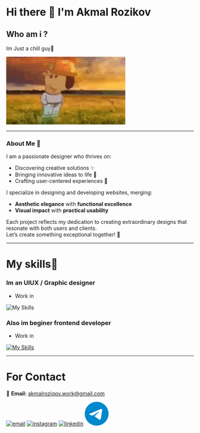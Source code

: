 # Hi there 👋 I'm Akmal Rozikov  

## Who am i ?
Im Just a chill guy🍵

![glas](./assets/ChillGuy.gif)

---

### About Me 🌟

I am a passionate designer who thrives on:  
- Discovering creative solutions ✨  
- Bringing innovative ideas to life 🎯  
- Crafting user-centered experiences 🎨  

I specialize in designing and developing websites, merging:  
- **Aesthetic elegance** with **functional excellence**  
- **Visual impact** with **practical usability**  

Each project reflects my dedication to creating extraordinary designs that resonate with both users and clients.  
Let’s create something exceptional together! 🚀

---

  
# My skills🍫
### Im an UIUX / Graphic designer

- Work in

![My Skills](https://skillicons.dev/icons?i=figma,photoshop,illustrator,)

### Also im beginer frontend developer

- Work in

[![My Skills](https://skillicons.dev/icons?i=html,css,js)](https://www.youtube.com/watch?v=OCxyvrhnKQY&t=16s)

---

# For Contact
📧 **Email:** [akmalroziqov.work@gmail.com](mailto:akmalroziqov.work@gmail.com)  

[![email](https://skillicons.dev/icons?i=gmail)](mailto:akmalroziqov.work@gmail.com)
[![instagram](https://skillicons.dev/icons?i=instagram)](https://www.instagram.com/r_aonas/)
[![linkedin](https://skillicons.dev/icons?i=linkedin)](https://www.linkedin.com/in/akmalroziqov/)
[![telegram](https://github.com/CLorant/readme-social-icons/blob/main/large/filled/telegram.svg)](https://t.me/morganjohnes)



